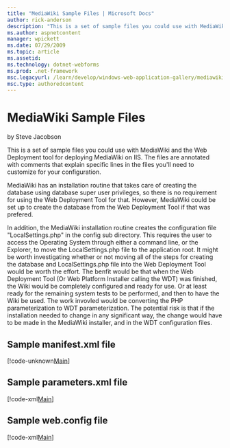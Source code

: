 ```yaml
---
title: "MediaWiki Sample Files | Microsoft Docs"
author: rick-anderson
description: "This is a set of sample files you could use with MediaWiki and the Web Deployment tool for deploying MediaWiki on IIS. The files are annotated with comments..."
ms.author: aspnetcontent
manager: wpickett
ms.date: 07/29/2009
ms.topic: article
ms.assetid: 
ms.technology: dotnet-webforms
ms.prod: .net-framework
msc.legacyurl: /learn/develop/windows-web-application-gallery/mediawiki-sample-files
msc.type: authoredcontent
---
```

MediaWiki Sample Files
====================
by Steve Jacobson

This is a set of sample files you could use with MediaWiki and the Web Deployment tool for deploying MediaWiki on IIS. The files are annotated with comments that explain specific lines in the files you'll need to customize for your configuration.

MediaWiki has an installation routine that takes care of creating the database using database super user privileges, so there is no requirement for using the Web Deployment Tool for that. However, MediaWiki could be set up to create the database from the Web Deployment Tool if that was prefered.

In addition, the MediaWiki installation routine creates the configuration file "LocalSettings.php" in the config sub directory. This requires the user to access the Operating System through either a command line, or the Explorer, to move the LocalSettings.php file to the application root. It might be worth investigating whether or not moving all of the steps for creating the database and LocalSettings.php file into the Web Deployment Tool would be worth the effort. The benfit would be that when the Web Deployment Tool (Or Web Platform Installer calling the WDT) was finished, the Wiki would be completely configured and ready for use. Or at least ready for the remaining system tests to be performed, and then to have the Wiki be used. The work invovled would be converting the PHP parameterization to WDT parameterization. The potential risk is that if the installation needed to change in any significant way, the change would have to be made in the MediaWiki installer, and in the WDT configuration files.

## Sample manifest.xml file

[!code-unknown[Main](mediawiki-sample-files/samples/sample-127311-1.unknown)]

## Sample parameters.xml file

[!code-xml[Main](mediawiki-sample-files/samples/sample2.xml)]

## Sample web.config file

[!code-xml[Main](mediawiki-sample-files/samples/sample3.xml)]